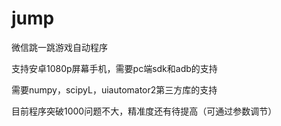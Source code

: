 # jump
微信跳一跳游戏自动程序

支持安卓1080p屏幕手机，需要pc端sdk和adb的支持

需要numpy，scipyL，uiautomator2第三方库的支持

目前程序突破1000问题不大，精准度还有待提高（可通过参数调节）
